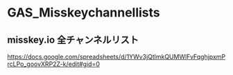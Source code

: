 # GAS_Misskeychannellists

## misskey.io 全チャンネルリスト
https://docs.google.com/spreadsheets/d/1YWv3jQtlmkQUMWlFvFqghjpxmPrcLPo_goovXRP2Z-k/edit#gid=0
